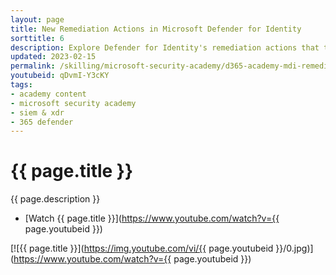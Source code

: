 ```yaml
---
layout: page
title: New Remediation Actions in Microsoft Defender for Identity
sorttitle: 6
description: Explore Defender for Identity's remediation actions that target on-premises accounts.
updated: 2023-02-15
permalink: /skilling/microsoft-security-academy/d365-academy-mdi-remediation
youtubeid: qDvmI-Y3cKY
tags: 
- academy content
- microsoft security academy
- siem & xdr
- 365 defender
---
```


# {{ page.title }}

{{ page.description }}

* [Watch {{ page.title }}](https://www.youtube.com/watch?v={{ page.youtubeid }})

[![{{ page.title }}](https://img.youtube.com/vi/{{ page.youtubeid }}/0.jpg)](https://www.youtube.com/watch?v={{ page.youtubeid }})